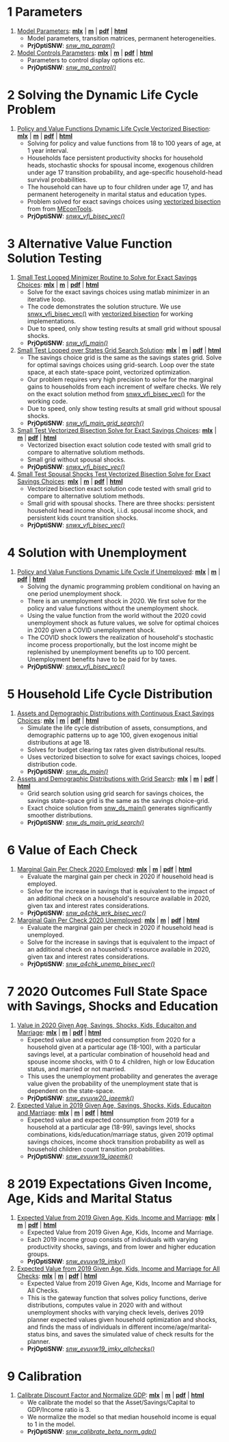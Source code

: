# 1  Parameters

1. [Model Parameters](https://fanwangecon.github.io/PrjOptiSNW/PrjOptiSNW/doc/params/htmlpdfm/snwx_mp_param.html): [**mlx**](https://github.com/FanWangEcon/PrjOptiSNW/blob/master/PrjOptiSNW/doc/params/snwx_mp_param.mlx) \| [**m**](https://github.com/FanWangEcon/PrjOptiSNW/blob/master/PrjOptiSNW/doc/params/htmlpdfm/snwx_mp_param.m) \| [**pdf**](https://github.com/FanWangEcon/PrjOptiSNW/blob/master/PrjOptiSNW/doc/params/htmlpdfm/snwx_mp_param.pdf) \| [**html**](https://fanwangecon.github.io/PrjOptiSNW/PrjOptiSNW/doc/params/htmlpdfm/snwx_mp_param.html)
	+ Model parameters, transition matrices, permanent heterogeneities.
	+ **PrjOptiSNW**: *[snw_mp_param()](https://github.com/FanWangEcon/PrjOptiSNW/blob/master/PrjOptiSNW/params/snw_mp_param.m)*
2. [Model Controls Parameters](https://fanwangecon.github.io/PrjOptiSNW/PrjOptiSNW/doc/params/htmlpdfm/snwx_mp_control.html): [**mlx**](https://github.com/FanWangEcon/PrjOptiSNW/blob/master/PrjOptiSNW/doc/params/snwx_mp_control.mlx) \| [**m**](https://github.com/FanWangEcon/PrjOptiSNW/blob/master/PrjOptiSNW/doc/params/htmlpdfm/snwx_mp_control.m) \| [**pdf**](https://github.com/FanWangEcon/PrjOptiSNW/blob/master/PrjOptiSNW/doc/params/htmlpdfm/snwx_mp_control.pdf) \| [**html**](https://fanwangecon.github.io/PrjOptiSNW/PrjOptiSNW/doc/params/htmlpdfm/snwx_mp_control.html)
	+ Parameters to control display options etc.
	+ **PrjOptiSNW**: *[snw_mp_control()](https://github.com/FanWangEcon/PrjOptiSNW/blob/master/PrjOptiSNW/params/snw_mp_control.m)*

# 2  Solving the Dynamic Life Cycle Problem

1. [Policy and Value Functions Dynamic Life Cycle Vectorized Bisection](https://fanwangecon.github.io/PrjOptiSNW/PrjOptiSNW/doc/svalpol/htmlpdfm/snwx_vfi_bisec_vec.html): [**mlx**](https://github.com/FanWangEcon/PrjOptiSNW/blob/master/PrjOptiSNW/doc/svalpol/snwx_vfi_bisec_vec.mlx) \| [**m**](https://github.com/FanWangEcon/PrjOptiSNW/blob/master/PrjOptiSNW/doc/svalpol/htmlpdfm/snwx_vfi_bisec_vec.m) \| [**pdf**](https://github.com/FanWangEcon/PrjOptiSNW/blob/master/PrjOptiSNW/doc/svalpol/htmlpdfm/snwx_vfi_bisec_vec.pdf) \| [**html**](https://fanwangecon.github.io/PrjOptiSNW/PrjOptiSNW/doc/svalpol/htmlpdfm/snwx_vfi_bisec_vec.html)
	+ Solving for policy and value functions from 18 to 100 years of age, at 1 year interval.
	+ Households face persistent productivity shocks for household heads, stochastic shocks for spousal income, exogenous children under age 17 transition probability, and age-specific household-head survival probabilities.
	+ The household can have up to four children under age 17, and has permanent heterogeneity in marital status and education types.
	+ Problem solved for exact savings choices using [vectorized bisection](https://fanwangecon.github.io/MEconTools/MEconTools/doc/vfi/htmlpdfm/fx_vfi_az_bisec_vec.html) from from [MEconTools](https://fanwangecon.github.io/MEconTools/).
	+ **PrjOptiSNW**: *[snwx_vfi_bisec_vec()](https://github.com/FanWangEcon/PrjOptiSNW/blob/master/PrjOptiSNW/svalpol/snw_vfi_main_bisec_vec.m)*

# 3  Alternative Value Function Solution Testing

1. [Small Test Looped Minimizer Routine to Solve for Exact Savings Choices](https://fanwangecon.github.io/PrjOptiSNW/PrjOptiSNW/doc/svalpolsmall/htmlpdfm/snwx_vfi_test.html): [**mlx**](https://github.com/FanWangEcon/PrjOptiSNW/blob/master/PrjOptiSNW/doc/svalpolsmall/snwx_vfi_test.mlx) \| [**m**](https://github.com/FanWangEcon/PrjOptiSNW/blob/master/PrjOptiSNW/doc/svalpolsmall/htmlpdfm/snwx_vfi_test.m) \| [**pdf**](https://github.com/FanWangEcon/PrjOptiSNW/blob/master/PrjOptiSNW/doc/svalpolsmall/htmlpdfm/snwx_vfi_test.pdf) \| [**html**](https://fanwangecon.github.io/PrjOptiSNW/PrjOptiSNW/doc/svalpolsmall/htmlpdfm/snwx_vfi_test.html)
	+ Solve for the exact savings choices using matlab minimizer in an iterative loop.
	+ The code demonstrates the solution structure. We use [snwx_vfi_bisec_vec()](https://github.com/FanWangEcon/PrjOptiSNW/blob/master/PrjOptiSNW/svalpol/snw_vfi_main_bisec_vec.m) with [vectorized bisection](https://fanwangecon.github.io/MEconTools/MEconTools/doc/vfi/htmlpdfm/fx_vfi_az_bisec_vec.html) for working implementations.
	+ Due to speed, only show testing results at small grid without spousal shocks.
	+ **PrjOptiSNW**: *[snw_vfi_main()](https://github.com/FanWangEcon/PrjOptiSNW/blob/master/PrjOptiSNW/svalpol/snw_vfi_main.m)*
2. [Small Test Looped over States Grid Search Solution](https://fanwangecon.github.io/PrjOptiSNW/PrjOptiSNW/doc/svalpolsmall/htmlpdfm/snwx_vfi_test_grid_search.html): [**mlx**](https://github.com/FanWangEcon/PrjOptiSNW/blob/master/PrjOptiSNW/doc/svalpolsmall/snwx_vfi_test_grid_search.mlx) \| [**m**](https://github.com/FanWangEcon/PrjOptiSNW/blob/master/PrjOptiSNW/doc/svalpolsmall/htmlpdfm/snwx_vfi_test_grid_search.m) \| [**pdf**](https://github.com/FanWangEcon/PrjOptiSNW/blob/master/PrjOptiSNW/doc/svalpolsmall/htmlpdfm/snwx_vfi_test_grid_search.pdf) \| [**html**](https://fanwangecon.github.io/PrjOptiSNW/PrjOptiSNW/doc/svalpolsmall/htmlpdfm/snwx_vfi_test_grid_search.html)
	+ The savings choice grid is the same as the savings states grid. Solve for optimal savings choices using grid-search. Loop over the state space, at each state-space point, vectorized optimization.
	+ Our problem requires very high precision to solve for the marginal gains to households from each increment of welfare checks. We rely on the exact solution method from [snwx_vfi_bisec_vec()](https://github.com/FanWangEcon/PrjOptiSNW/blob/master/PrjOptiSNW/svalpol/snw_vfi_main_bisec_vec.m) for the working code.
	+ Due to speed, only show testing results at small grid without spousal shocks.
	+ **PrjOptiSNW**: *[snw_vfi_main_grid_search()](https://github.com/FanWangEcon/PrjOptiSNW/blob/master/PrjOptiSNW/svalpol/snw_vfi_main_grid_search.m)*
3. [Small Test Vectorized Bisection Solve for Exact Savings Choices](https://fanwangecon.github.io/PrjOptiSNW/PrjOptiSNW/doc/svalpolsmall/htmlpdfm/snwx_vfi_test_bisec_vec.html): [**mlx**](https://github.com/FanWangEcon/PrjOptiSNW/blob/master/PrjOptiSNW/doc/svalpolsmall/snwx_vfi_test_bisec_vec.mlx) \| [**m**](https://github.com/FanWangEcon/PrjOptiSNW/blob/master/PrjOptiSNW/doc/svalpolsmall/htmlpdfm/snwx_vfi_test_bisec_vec.m) \| [**pdf**](https://github.com/FanWangEcon/PrjOptiSNW/blob/master/PrjOptiSNW/doc/svalpolsmall/htmlpdfm/snwx_vfi_test_bisec_vec.pdf) \| [**html**](https://fanwangecon.github.io/PrjOptiSNW/PrjOptiSNW/doc/svalpolsmall/htmlpdfm/snwx_vfi_test_bisec_vec.html)
	+ Vectorized bisection exact solution code tested with small grid to compare to alternative solutiom methods.
	+ Small grid without spousal shocks.
	+ **PrjOptiSNW**: *[snwx_vfi_bisec_vec()](https://github.com/FanWangEcon/PrjOptiSNW/blob/master/PrjOptiSNW/svalpol/snw_vfi_main_bisec_vec.m)*
4. [Small Test Spousal Shocks  Test Vectorized Bisection Solve for Exact Savings Choices](https://fanwangecon.github.io/PrjOptiSNW/PrjOptiSNW/doc/svalpolsmall/htmlpdfm/snwx_vfi_test_bisec_vec_spousalshock.html): [**mlx**](https://github.com/FanWangEcon/PrjOptiSNW/blob/master/PrjOptiSNW/doc/svalpolsmall/snwx_vfi_test_bisec_vec_spousalshock.mlx) \| [**m**](https://github.com/FanWangEcon/PrjOptiSNW/blob/master/PrjOptiSNW/doc/svalpolsmall/htmlpdfm/snwx_vfi_test_bisec_vec_spousalshock.m) \| [**pdf**](https://github.com/FanWangEcon/PrjOptiSNW/blob/master/PrjOptiSNW/doc/svalpolsmall/htmlpdfm/snwx_vfi_test_bisec_vec_spousalshock.pdf) \| [**html**](https://fanwangecon.github.io/PrjOptiSNW/PrjOptiSNW/doc/svalpolsmall/htmlpdfm/snwx_vfi_test_bisec_vec_spousalshock.html)
	+ Vectorized bisection exact solution code tested with small grid to compare to alternative solutiom methods.
	+ Small grid with spousal shocks. There are three shocks: persistent household head income shock, i.i.d. spousal income shock, and persistent kids count transition shocks.
	+ **PrjOptiSNW**: *[snwx_vfi_bisec_vec()](https://github.com/FanWangEcon/PrjOptiSNW/blob/master/PrjOptiSNW/svalpol/snw_vfi_main_bisec_vec.m)*

# 4  Solution with Unemployment

1. [Policy and Value Functions Dynamic Life Cycle if Unemployed](https://fanwangecon.github.io/PrjOptiSNW/PrjOptiSNW/doc/svalpolunemploy/htmlpdfm/snwx_vfi_unemp_bisec_vec.html): [**mlx**](https://github.com/FanWangEcon/PrjOptiSNW/blob/master/PrjOptiSNW/doc/svalpolunemploy/snwx_vfi_unemp_bisec_vec.mlx) \| [**m**](https://github.com/FanWangEcon/PrjOptiSNW/blob/master/PrjOptiSNW/doc/svalpolunemploy/htmlpdfm/snwx_vfi_unemp_bisec_vec.m) \| [**pdf**](https://github.com/FanWangEcon/PrjOptiSNW/blob/master/PrjOptiSNW/doc/svalpolunemploy/htmlpdfm/snwx_vfi_unemp_bisec_vec.pdf) \| [**html**](https://fanwangecon.github.io/PrjOptiSNW/PrjOptiSNW/doc/svalpolunemploy/htmlpdfm/snwx_vfi_unemp_bisec_vec.html)
	+ Solving the dynamic programming problem conditional on having an one period unemployment shock.
	+ There is an unemployment shock in 2020. We first solve for the policy and value functions without the unemployment shock.
	+ Using the value function from the world without the 2020 covid unemployment shock as future values, we solve for optimal choices in 2020 given a COVID unemployment shock.
	+ The COVID shock lowers the realization of household's stochastic income process proportionally, but the lost income might be replenished by unemployment benefits up to 100 percent. Unemployment benefits have to be paid for by taxes.
	+ **PrjOptiSNW**: *[snwx_vfi_bisec_vec()](https://github.com/FanWangEcon/PrjOptiSNW/blob/master/PrjOptiSNW/svalpol/snw_vfi_main_bisec_vec.m)*

# 5  Household Life Cycle Distribution

1. [Assets and Demographic Distributions with Continuous Exact Savings Choices](https://fanwangecon.github.io/PrjOptiSNW/PrjOptiSNW/doc/sdist/htmlpdfm/snwx_ds_bisec_vec_loop.html): [**mlx**](https://github.com/FanWangEcon/PrjOptiSNW/blob/master/PrjOptiSNW/doc/sdist/snwx_ds_bisec_vec_loop.mlx) \| [**m**](https://github.com/FanWangEcon/PrjOptiSNW/blob/master/PrjOptiSNW/doc/sdist/htmlpdfm/snwx_ds_bisec_vec_loop.m) \| [**pdf**](https://github.com/FanWangEcon/PrjOptiSNW/blob/master/PrjOptiSNW/doc/sdist/htmlpdfm/snwx_ds_bisec_vec_loop.pdf) \| [**html**](https://fanwangecon.github.io/PrjOptiSNW/PrjOptiSNW/doc/sdist/htmlpdfm/snwx_ds_bisec_vec_loop.html)
	+ Simulate the life cycle distribution of assets, consumptions, and demographic patterns up to age 100, given exogenous initial distributions at age 18.
	+ Solves for budget clearing tax rates given distributional results.
	+ Uses vectorized bisection to solve for exact savings choices, looped distribution code.
	+ **PrjOptiSNW**: *[snw_ds_main()](https://github.com/FanWangEcon/PrjOptiSNW/blob/master/PrjOptiSNW/sdist/snw_ds_main.m)*
2. [Assets and Demographic Distributions with Grid Search](https://fanwangecon.github.io/PrjOptiSNW/PrjOptiSNW/doc/sdist/htmlpdfm/snwx_ds_grid_search.html): [**mlx**](https://github.com/FanWangEcon/PrjOptiSNW/blob/master/PrjOptiSNW/doc/sdist/snwx_ds_grid_search.mlx) \| [**m**](https://github.com/FanWangEcon/PrjOptiSNW/blob/master/PrjOptiSNW/doc/sdist/htmlpdfm/snwx_ds_grid_search.m) \| [**pdf**](https://github.com/FanWangEcon/PrjOptiSNW/blob/master/PrjOptiSNW/doc/sdist/htmlpdfm/snwx_ds_grid_search.pdf) \| [**html**](https://fanwangecon.github.io/PrjOptiSNW/PrjOptiSNW/doc/sdist/htmlpdfm/snwx_ds_grid_search.html)
	+ Grid search solution using grid search for savings choices, the savings state-space grid is the same as the savings choice-grid.
	+ Exact choice solution from [snw_ds_main()](https://github.com/FanWangEcon/PrjOptiSNW/blob/master/PrjOptiSNW/sdist/snw_ds_main.m) generates significantly smoother distributions.
	+ **PrjOptiSNW**: *[snw_ds_main_grid_search()](https://github.com/FanWangEcon/PrjOptiSNW/blob/master/PrjOptiSNW/sdist/snw_ds_main_grid_search.m)*

# 6  Value of Each Check

1. [Marginal Gain Per Check 2020 Employed](https://fanwangecon.github.io/PrjOptiSNW/PrjOptiSNW/doc/splannercheckval/htmlpdfm/snwx_a4chk_wrk_bisec_vec.html): [**mlx**](https://github.com/FanWangEcon/PrjOptiSNW/blob/master/PrjOptiSNW/doc/splannercheckval/snwx_a4chk_wrk_bisec_vec.mlx) \| [**m**](https://github.com/FanWangEcon/PrjOptiSNW/blob/master/PrjOptiSNW/doc/splannercheckval/htmlpdfm/snwx_a4chk_wrk_bisec_vec.m) \| [**pdf**](https://github.com/FanWangEcon/PrjOptiSNW/blob/master/PrjOptiSNW/doc/splannercheckval/htmlpdfm/snwx_a4chk_wrk_bisec_vec.pdf) \| [**html**](https://fanwangecon.github.io/PrjOptiSNW/PrjOptiSNW/doc/splannercheckval/htmlpdfm/snwx_a4chk_wrk_bisec_vec.html)
	+ Evaluate the marginal gain per check in 2020 if household head is employed.
	+ Solve for the increase in savings that is equivalent to the impact of an additional check on a household's resource available in 2020, given tax and interest rates considerations.
	+ **PrjOptiSNW**: *[snw_a4chk_wrk_bisec_vec()](https://github.com/FanWangEcon/PrjOptiSNW/blob/master/PrjOptiSNW/splanner/snw_a4chk_wrk_bisec_vec.m)*
2. [Marginal Gain Per Check 2020 Unemployed](https://fanwangecon.github.io/PrjOptiSNW/PrjOptiSNW/doc/splannercheckval/htmlpdfm/snwx_a4chk_unemp_bisec_vec.html): [**mlx**](https://github.com/FanWangEcon/PrjOptiSNW/blob/master/PrjOptiSNW/doc/splannercheckval/snwx_a4chk_unemp_bisec_vec.mlx) \| [**m**](https://github.com/FanWangEcon/PrjOptiSNW/blob/master/PrjOptiSNW/doc/splannercheckval/htmlpdfm/snwx_a4chk_unemp_bisec_vec.m) \| [**pdf**](https://github.com/FanWangEcon/PrjOptiSNW/blob/master/PrjOptiSNW/doc/splannercheckval/htmlpdfm/snwx_a4chk_unemp_bisec_vec.pdf) \| [**html**](https://fanwangecon.github.io/PrjOptiSNW/PrjOptiSNW/doc/splannercheckval/htmlpdfm/snwx_a4chk_unemp_bisec_vec.html)
	+ Evaluate the marginal gain per check in 2020 if household head is unemployed.
	+ Solve for the increase in savings that is equivalent to the impact of an additional check on a household's resource available in 2020, given tax and interest rates considerations.
	+ **PrjOptiSNW**: *[snw_a4chk_unemp_bisec_vec()](https://github.com/FanWangEcon/PrjOptiSNW/blob/master/PrjOptiSNW/splanner/snw_a4chk_unemp_bisec_vec.m)*

# 7  2020 Outcomes Full State Space with Savings, Shocks and Education

1. [Value in 2020 Given Age, Savings, Shocks, Kids, Educaiton and Marriage](https://fanwangecon.github.io/PrjOptiSNW/PrjOptiSNW/doc/splannerjaeemk/htmlpdfm/snwx_evuvw20_jaeemk.html): [**mlx**](https://github.com/FanWangEcon/PrjOptiSNW/blob/master/PrjOptiSNW/doc/splannerjaeemk/snwx_evuvw20_jaeemk.mlx) \| [**m**](https://github.com/FanWangEcon/PrjOptiSNW/blob/master/PrjOptiSNW/doc/splannerjaeemk/htmlpdfm/snwx_evuvw20_jaeemk.m) \| [**pdf**](https://github.com/FanWangEcon/PrjOptiSNW/blob/master/PrjOptiSNW/doc/splannerjaeemk/htmlpdfm/snwx_evuvw20_jaeemk.pdf) \| [**html**](https://fanwangecon.github.io/PrjOptiSNW/PrjOptiSNW/doc/splannerjaeemk/htmlpdfm/snwx_evuvw20_jaeemk.html)
	+ Expected value and expected consumption from 2020 for a household given at a particular age (18-100), with a particular savings level, at a particular combination of household head and spouse income shocks, with 0 to 4 children, high or low Education status, and married or not married.
	+ This uses the unemployment probability and generates the average value given the probability of the unemployment state that is dependent on the state-space.
	+ **PrjOptiSNW**: *[snw_evuvw20_jaeemk()](https://github.com/FanWangEcon/PrjOptiSNW/blob/master/PrjOptiSNW/splanneralt/snw_evuvw20_jaeemk.m)*
2. [Expected Value in 2019 Given Age, Savings, Shocks, Kids, Educaiton and Marriage](https://fanwangecon.github.io/PrjOptiSNW/PrjOptiSNW/doc/splannerjaeemk/htmlpdfm/snwx_evuvw19_jaeemk.html): [**mlx**](https://github.com/FanWangEcon/PrjOptiSNW/blob/master/PrjOptiSNW/doc/splannerjaeemk/snwx_evuvw19_jaeemk.mlx) \| [**m**](https://github.com/FanWangEcon/PrjOptiSNW/blob/master/PrjOptiSNW/doc/splannerjaeemk/htmlpdfm/snwx_evuvw19_jaeemk.m) \| [**pdf**](https://github.com/FanWangEcon/PrjOptiSNW/blob/master/PrjOptiSNW/doc/splannerjaeemk/htmlpdfm/snwx_evuvw19_jaeemk.pdf) \| [**html**](https://fanwangecon.github.io/PrjOptiSNW/PrjOptiSNW/doc/splannerjaeemk/htmlpdfm/snwx_evuvw19_jaeemk.html)
	+ Expected value and expected consumption from 2019 for a household at a particular age (18-99), savings level, shocks combinations, kids/education/marriage status, given 2019 optimal savings choices, income shock transition probability as well as household children count transition probabilities.
	+ **PrjOptiSNW**: *[snw_evuvw19_jaeemk()](https://github.com/FanWangEcon/PrjOptiSNW/blob/master/PrjOptiSNW/splanneralt/snw_evuvw19_jaeemk.m)*

# 8  2019 Expectations Given Income, Age, Kids and Marital Status

1. [Expected Value from 2019 Given Age, Kids, Income and Marriage](https://fanwangecon.github.io/PrjOptiSNW/PrjOptiSNW/doc/splannerjmky/htmlpdfm/snwx_evuvw19_jmky.html): [**mlx**](https://github.com/FanWangEcon/PrjOptiSNW/blob/master/PrjOptiSNW/doc/splannerjmky/snwx_evuvw19_jmky.mlx) \| [**m**](https://github.com/FanWangEcon/PrjOptiSNW/blob/master/PrjOptiSNW/doc/splannerjmky/htmlpdfm/snwx_evuvw19_jmky.m) \| [**pdf**](https://github.com/FanWangEcon/PrjOptiSNW/blob/master/PrjOptiSNW/doc/splannerjmky/htmlpdfm/snwx_evuvw19_jmky.pdf) \| [**html**](https://fanwangecon.github.io/PrjOptiSNW/PrjOptiSNW/doc/splannerjmky/htmlpdfm/snwx_evuvw19_jmky.html)
	+ Expected Value from 2019 Given Age, Kids, Income and Marriage.
	+ Each 2019 income group consists of individuals with varying productivity shocks, savings, and from lower and higher education groups.
	+ **PrjOptiSNW**: *[snw_evuvw19_jmky()](https://github.com/FanWangEcon/PrjOptiSNW/blob/master/PrjOptiSNW/splanneralt/snw_evuvw19_jmky.m)*
2. [Expected Value from 2019 Given Age, Kids, Income and Marriage for All Checks](https://fanwangecon.github.io/PrjOptiSNW/PrjOptiSNW/doc/splannerjmky/htmlpdfm/snwx_evuvw19_jmky_allchecks.html): [**mlx**](https://github.com/FanWangEcon/PrjOptiSNW/blob/master/PrjOptiSNW/doc/splannerjmky/snwx_evuvw19_jmky_allchecks.mlx) \| [**m**](https://github.com/FanWangEcon/PrjOptiSNW/blob/master/PrjOptiSNW/doc/splannerjmky/htmlpdfm/snwx_evuvw19_jmky_allchecks.m) \| [**pdf**](https://github.com/FanWangEcon/PrjOptiSNW/blob/master/PrjOptiSNW/doc/splannerjmky/htmlpdfm/snwx_evuvw19_jmky_allchecks.pdf) \| [**html**](https://fanwangecon.github.io/PrjOptiSNW/PrjOptiSNW/doc/splannerjmky/htmlpdfm/snwx_evuvw19_jmky_allchecks.html)
	+ Expected Value from 2019 Given Age, Kids, Income and Marriage for All Checks.
	+ This is the gateway function that solves policy functions, derive distributions, computes value in 2020 with and without unemployment shocks with varying check levels, derives 2019 planner expected values given household optimization and shocks, and finds the mass of individuals in different income/age/marital-status bins, and saves the simulated value of check results for the planner.
	+ **PrjOptiSNW**: *[snw_evuvw19_jmky_allchecks()](https://github.com/FanWangEcon/PrjOptiSNW/blob/master/PrjOptiSNW/splanneralt/snw_evuvw19_jmky_allchecks.m)*

# 9  Calibration

1. [Calibrate Discount Factor and Normalize GDP](https://fanwangecon.github.io/PrjOptiSNW/PrjOptiSNW/doc/calibrate/htmlpdfm/snwx_calibrate_beta_norm_gdp.html): [**mlx**](https://github.com/FanWangEcon/PrjOptiSNW/blob/master/PrjOptiSNW/doc/calibrate/snwx_calibrate_beta_norm_gdp.mlx) \| [**m**](https://github.com/FanWangEcon/PrjOptiSNW/blob/master/PrjOptiSNW/doc/calibrate/htmlpdfm/snwx_calibrate_beta_norm_gdp.m) \| [**pdf**](https://github.com/FanWangEcon/PrjOptiSNW/blob/master/PrjOptiSNW/doc/calibrate/htmlpdfm/snwx_calibrate_beta_norm_gdp.pdf) \| [**html**](https://fanwangecon.github.io/PrjOptiSNW/PrjOptiSNW/doc/calibrate/htmlpdfm/snwx_calibrate_beta_norm_gdp.html)
	+ We calibrate the model so that the Asset/Savings/Capital to GDP/Income ratio is 3.
	+ We normalize the model so that median household income is equal to 1 in the model.
	+ **PrjOptiSNW**: *[snw_calibrate_beta_norm_gdp()](https://github.com/FanWangEcon/PrjOptiSNW/blob/master/PrjOptiSNW/calibrate/snw_calibrate_beta_norm_gdp.m)*
